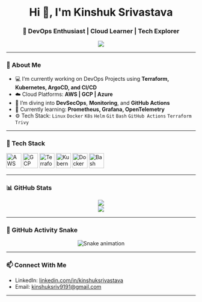<h1 align="center">Hi 👋, I'm Kinshuk Srivastava</h1>
<h3 align="center">🚀 DevOps Enthusiast | Cloud Learner | Tech Explorer</h3>

<p align="center">
  <img src="https://readme-typing-svg.herokuapp.com?center=true&lines=Always+learning+new+techs;Passionate+about+DevOps+%26+Cloud;I+break+things+to+fix+them+better!" />
</p>

---

### 🌟 About Me

- 💻 I’m currently working on DevOps Projects using **Terraform, Kubernetes, ArgoCD, and CI/CD**
- ☁️ Cloud Platforms: **AWS | GCP | Azure**
- 🔐 I’m diving into **DevSecOps**, **Monitoring**, and **GitHub Actions**
- 🧠 Currently learning: **Prometheus, Grafana, OpenTelemetry**
- ⚙️ Tech Stack:
  `Linux` `Docker` `K8s` `Helm` `Git` `Bash` `GitHub Actions` `Terraform` `Trivy`

---

### 🔧 Tech Stack

<p align="left">
  <img src="https://cdn.jsdelivr.net/gh/devicons/devicon/icons/amazonwebservices/amazonwebservices-original.svg" width="40" height="40" alt="AWS" />
  <img src="https://cdn.jsdelivr.net/gh/devicons/devicon/icons/googlecloud/googlecloud-original.svg" width="40" height="40" alt="GCP" />
  <img src="https://cdn.jsdelivr.net/gh/devicons/devicon/icons/terraform/terraform-original.svg" width="40" height="40" alt="Terraform" />
  <img src="https://cdn.jsdelivr.net/gh/devicons/devicon/icons/kubernetes/kubernetes-plain.svg" width="40" height="40" alt="Kubernetes" />
  <img src="https://cdn.jsdelivr.net/gh/devicons/devicon/icons/docker/docker-original.svg" width="40" height="40" alt="Docker" />
  <img src="https://cdn.jsdelivr.net/gh/devicons/devicon/icons/bash/bash-original.svg" width="40" height="40" alt="Bash" />
</p>

---

### 📊 GitHub Stats

<p align="center">
  <img src="https://github-readme-stats.vercel.app/api?username=kinshuksrivastava&show_icons=true&theme=github_dark&hide_title=true&count_private=true" />
  <br/>
  <img src="https://github-readme-streak-stats.herokuapp.com/?user=kinshuksrivastava&theme=dark" />
</p>

---

### 🐍 GitHub Activity Snake

<p align="center">
  <img src="https://github.com/kinshuksrivastava/kinshuksrivastava/blob/output/snake.svg" alt="Snake animation" />
</p>

---

### 📫 Connect With Me

- LinkedIn: [linkedin.com/in/kinshuksrivastava](https://www.linkedin.com/in/kinshuksrivastava/)
- Email: kinshuksriv9191@gmail.com

---



